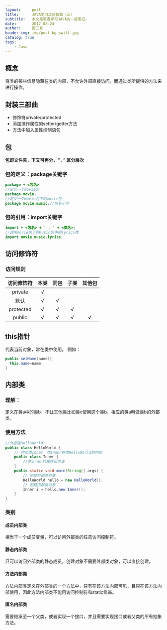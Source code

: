 ```yaml
---
layout:     post
title:      JAVA学习之封装篇（三）
subtitle:   本文是笔者学习JAVA的一些笔记。
date:       2017-08-24
author:     南三号
header-img: img/post-bg-swift.jpg
catalog: true
tags:
    - Java
---
```


## 概念
将类的某些信息隐藏在类的内部，不允许外部直接访问，而通过类所提供的方法来进行操作。
## 封装三部曲
- 修饰符private/protected
- 添加操作属性的setter/getter方法
- 方法中加入属性控制语句

## 包
**包即文件夹，下又可再分，“ . ” 区分层次**
### 包的定义：**package**关键字

```java
package + <包名>
//定义一个movie包
package movie;
//定义一个movie包下的music包
package movie.music;//包名小写
```
### 包的引用：**import**关键字

```java
import + <包名> + ' . ' + <类名>;
//调用movie包下的music包中的lyrics类
import movie.music.lyrics;
```

## 访问修饰符
### 访问规则

| 访问修饰符 | 本类 | 同包 | 子类 | 其他包 |
| :--------: | :--: | :--: | :--: | :----: |
|  private   |  √   |      |      |        |
|    默认    |  √   |  √   |      |        |
| protected  |  √   |  √   |  √   |        |
|   public   |  √   |  √   |  √   |   √    |

## this指针
代表当前对象，常在类中使用。
例如：
```java
public setName(name){
  this.name=name
}
```

## 内部类
### 理解：
定义在类a中的类b，不让其他类比如类c使用这个类b，相应的类a叫做类b的外部类。
### 使用方法

```java
//外部类HelloWorld
public class HelloWorld {
    // 内部类Inner，类Inner在类HelloWorld的内部
    public class Inner {
        //类inner的属性和方法
	}
	public static void main(String[] args) {
        // 创建外部类对象
		HelloWorld hello = new HelloWorld();
        // 创建内部类对象
		Inner i = hello.new Inner();
	}
}
```
### 类别
#### 成员内部类

相当于一个成员变量，可以访问外部类的任意访问控制符。

#### 静态内部类

只可以访问外部类的静态成员，创建对象不需要外部类对象，可以直接创建。

#### 方法内部类

方法内部类定义在外部类的一个方法中，只有在该方法内部可见，且只在该方法内部使用，因此方法内部类不能用访问控制符和static修饰。

#### 匿名内部类

需要继承至一个父类，或者实现一个接口，并且需要实现接口或者父类的所有抽象方法。